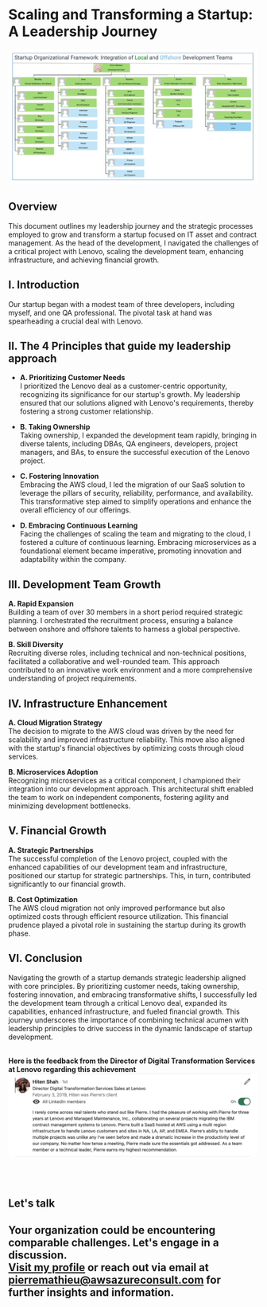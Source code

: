 # Scaling and Transforming a Startup: A Leadership Journey

<img src="dev-org-chart.jpeg" alt="alt text" width="500"/>

## Overview
This document outlines my leadership journey and the strategic processes employed to grow and transform a startup focused on IT asset and contract management. As the head of the development, I navigated the challenges of a critical project with Lenovo, scaling the development team, enhancing infrastructure, and achieving financial growth.

## I. Introduction
Our startup began with a modest team of three developers, including myself, and one QA professional. The pivotal task at hand was spearheading a crucial deal with Lenovo.


## II. The 4 Principles that guide my leadership approach
- **A. Prioritizing Customer Needs** <br>
I prioritized the Lenovo deal as a customer-centric opportunity, recognizing its significance for our startup's growth. My leadership ensured that our solutions aligned with Lenovo's requirements, thereby fostering a strong customer relationship.

- **B. Taking Ownership** <br>
Taking ownership, I expanded the development team rapidly, bringing in diverse talents, including DBAs, QA engineers, developers, project managers, and BAs, to ensure the successful execution of the Lenovo project.

- **C. Fostering Innovation** <br>
Embracing the AWS cloud, I led the migration of our SaaS solution to leverage the pillars of security, reliability, performance, and availability. This transformative step aimed to simplify operations and enhance the overall efficiency of our offerings.

- **D. Embracing Continuous Learning** <br>
Facing the challenges of scaling the team and migrating to the cloud, I fostered a culture of continuous learning. Embracing microservices as a foundational element became imperative, promoting innovation and adaptability within the company.

## III. Development Team Growth
**A. Rapid Expansion** <br>
Building a team of over 30 members in a short period required strategic planning. I orchestrated the recruitment process, ensuring a balance between onshore and offshore talents to harness a global perspective.

**B. Skill Diversity** <br>
Recruiting diverse roles, including technical and non-technical positions, facilitated a collaborative and well-rounded team. This approach contributed to an innovative work environment and a more comprehensive understanding of project requirements.

## IV. Infrastructure Enhancement
**A. Cloud Migration Strategy** <br>
The decision to migrate to the AWS cloud was driven by the need for scalability and improved infrastructure reliability. This move also aligned with the startup's financial objectives by optimizing costs through cloud services.

**B. Microservices Adoption** <br>
Recognizing microservices as a critical component, I championed their integration into our development approach. This architectural shift enabled the team to work on independent components, fostering agility and minimizing development bottlenecks.

## V. Financial Growth
**A. Strategic Partnerships** <br>
The successful completion of the Lenovo project, coupled with the enhanced capabilities of our development team and infrastructure, positioned our startup for strategic partnerships. This, in turn, contributed significantly to our financial growth.

**B. Cost Optimization** <br>
The AWS cloud migration not only improved performance but also optimized costs through efficient resource utilization. This financial prudence played a pivotal role in sustaining the startup during its growth phase.

## VI. Conclusion
Navigating the growth of a startup demands strategic leadership aligned with core principles. By prioritizing customer needs, taking ownership, fostering innovation, and embracing transformative shifts, I successfully led the development team through a critical Lenovo deal, expanded its capabilities, enhanced infrastructure, and fueled financial growth. This journey underscores the importance of combining technical acumen with leadership principles to drive success in the dynamic landscape of startup development.
<br><br>

**Here is the feedback from the Director of Digital Transformation Services at Lenovo regarding this achievement**
<br><img src="testimonials1.png" alt="alt text" width="500"/>


<br><br>
## Let's talk
## Your organization could be encountering comparable challenges. Let's engage in a discussion. <br><a href="https://awsazureconsult.com">Visit my profile</a> or reach out via email at pierremathieu@awsazureconsult.com for further insights and information.
